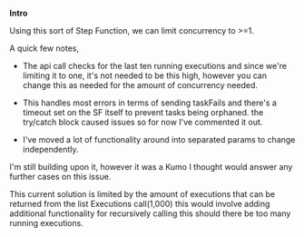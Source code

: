 **Intro**

Using this sort of Step Function, we can limit concurrency to >=1.

A quick few notes,

* The api call checks for the last ten running executions and since we're limiting it to one, it's not needed to be this high, however you can change this as needed for the amount of concurrency needed.

* This handles most errors in terms of sending taskFails and there's a timeout set on the SF itself to prevent tasks being orphaned. the try/catch block caused issues so for now I've commented it out.

* I've moved a lot of functionality around into separated params to change independently.

I'm still building upon it, however it was a Kumo I thought would answer any further cases on this issue.

This current solution is limited by the amount of executions that can be returned from the list Executions call(1,000) this would involve adding additional functionality for recursively calling this should there be too many running executions.
